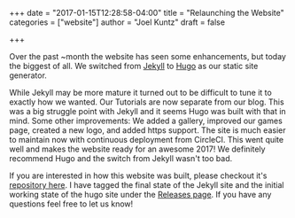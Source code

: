 +++
date = "2017-01-15T12:28:58-04:00"
title = "Relaunching the Website"
categories = ["website"]
author = "Joel Kuntz"
draft = false

+++

Over the past ~month the website has seen some enhancements, but today the biggest of all. We switched from [Jekyll](http://jekyllrb.com/) to [Hugo](http://gohugo.io/) as our static site generator.

While Jekyll may be more mature it turned out to be difficult to tune it to exactly how we wanted. Our Tutorials are now separate from our blog. This was a big struggle point with Jekyll and it seems Hugo was built with that in mind. Some other improvements: We added a gallery, improved our games page, created a new logo, and added https support. The site is much easier to maintain now with continuous deployment from CircleCI. This went quite well and makes the website ready for an awesome 2017! We definitely recommend Hugo and the switch from Jekyll wasn't too bad.

If you are interested in how this website was built, please checkout it's [repository here](https://github.com/Sacred-Seed-Studio/Sacred-Seed-Studio.github.io). I have tagged the final state of the Jekyll site and the initial working state of the hugo site under the [Releases page](https://github.com/Sacred-Seed-Studio/Sacred-Seed-Studio.github.io/releases). If you have any questions feel free to let us know!
